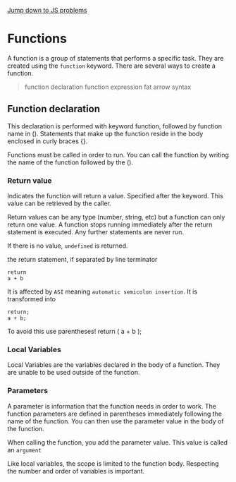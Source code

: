 [Jump down to JS problems](#jump_down)

# Functions 

A function is a group of statements that performs a specific task. They are created using the `function` keyword.
There are several ways to create a function.

> function declaration
> function expression
> fat arrow syntax


## Function declaration 

This declaration is performed with keyword function, followed by function name in ().
Statements that make up the function reside in the body enclosed in curly braces {}.

Functions must be called in order to run. You can call the function by writing the name of the function followed by the ().

### Return value
Indicates the function will return a value. Specified after the keyword. This value can be retrieved by the caller.

Return values can be any type (number, string, etc) but a function can only return one value.
A function stops running immediately after the return statement is executed. Any further statements are never run.

If there is no value, `undefined` is returned.

the return statement, if separated by line terminator 
```
return 
a + b
```
It is affected by `ASI` meaning `automatic semicolon insertion`. It is transformed into
``` 
return;
a + b;
```
To avoid this use parentheses! 
return (
  a + b
);

### Local Variables

Local Variables are the variables declared in the body of a function. They are unable to be used outside of the function.

### Parameters

A parameter is information that the function needs in order to work. The function parameters are defined in parentheses immediately following the name of the function. You can then use the parameter value in the body of the function.

When calling the function, you add the parameter value. This value is called an `argument`

Like local variables, the scope is limited to the function body.
Respecting the number and order of variables is important.

